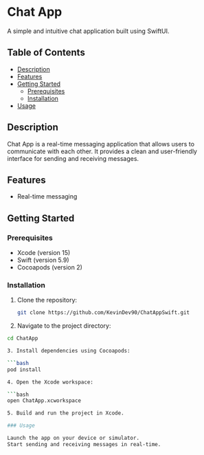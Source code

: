 # Chat App

A simple and intuitive chat application built using SwiftUI.

## Table of Contents

- [Description](#description)
- [Features](#features)
- [Getting Started](#getting-started)
  - [Prerequisites](#prerequisites)
  - [Installation](#installation)
- [Usage](#usage)

## Description

Chat App is a real-time messaging application that allows users to communicate with each other. It provides a clean and user-friendly interface for sending and receiving messages.

## Features

- Real-time messaging

## Getting Started

### Prerequisites

- Xcode (version 15)
- Swift (version 5.9)
- Cocoapods (version 2)

### Installation

1. Clone the repository:

   ```bash
   git clone https://github.com/KevinDev90/ChatAppSwift.git
   
2. Navigate to the project directory:
   
  ```bash
  cd ChatApp

3. Install dependencies using Cocoapods:

  ```bash
  pod install

4. Open the Xcode workspace:

  ```bash
  open ChatApp.xcworkspace

5. Build and run the project in Xcode.

### Usage

Launch the app on your device or simulator.
Start sending and receiving messages in real-time.
